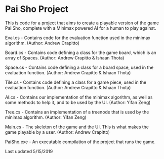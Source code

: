 # Pai Sho Project

This is code for a project that aims to create a playable version of the game Pai Sho, complete with a Minimax powered AI for a human to play against.

Eval.cs - Contains code for the evaluation function used in the minimax algorithm. (Author: Andrew Crapitto)

Board.cs - Contains code defining a class for the game board, which is an array of Spaces. (Author: Andrew Crapitto & Ishaan Thota)

Space.cs - Contains code defining a class for a board space, used in the evaluation function. (Author: Andrew Crapitto & Ishaan Thota)

Tile.cs - Contains code defining a class for a game piece, used in the evaluation function. (Author: Andrew Crapitto & Ishaan Thota)

AI.cs - Contains our implementation of the minimax algorithm, as well as some methods to help it, and to be used by the UI. (Author: Yifan Zeng)

Tree.cs - Contains an implementation of a treenode that is used by the minimax algorithm. (Author: Yifan Zeng)

Main.cs - The skeleton of the game and the UI. This is what makes the game playable by a user. (Author: Andrew Crapitto)

PaiSho.exe - An executable compilation of the project that runs the game.

Last updated 5/15/2019
